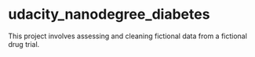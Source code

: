 # udacity_nanodegree_diabetes
This project involves assessing and cleaning fictional data from a fictional drug trial.
